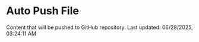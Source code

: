 # Auto Push File

Content that will be pushed to GitHub repository.
Last updated: 06/28/2025, 03:24:11 AM